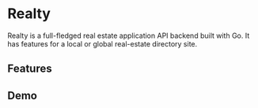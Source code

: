 # Realty

Realty is a full-fledged real estate application API backend built with Go. It has features for a local or global real-estate directory site.

## Features

## Demo
